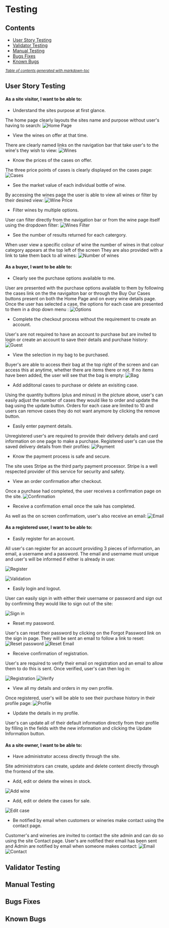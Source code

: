 # Testing 
## Contents
  * [User Story Testing](#user-story-testing)
  * [Validator Testing](#validator-testing)
  * [Manual Testing](#manual-testing)
  * [Bugs Fixes](#bugs-fixes)
  * [Known Bugs](#known-bugs)

<small><i><a href='http://ecotrust-canada.github.io/markdown-toc/'>Table of contents generated with markdown-toc</a></i></small>


## User Story Testing 

#### As a site visitor, I want to be able to: 
- Understand the sites purpose at first glance.

The home page clearly layouts the sites name and purpose without user's having to search:
![Home Page](readme_docs/user_stories/user_story_one.png)
- View the wines on offer at that time.

There are clearly named links on the navigation bar that take user's to the wine's they wish to view:
![Wines](readme_docs/user_stories/user_story_two.png)
- Know the prices of the cases on offer.

The three price points of cases is clearly displayed on the cases page:
![Cases](readme_docs/user_stories/user_story_three.png)
- See the market value of each individual bottle of wine.

By accessing the wines page the user is able to view all wines or filter by their desired view:
![Wine Price](readme_docs/user_stories/user_story_four.png)


- Filter wines by multiple options. 

User can filter directly from the navigation bar or from the wine page itself using the dropdown filter:
![Wines Filter](readme_docs/user_stories/user_story_five.png)
- See the number of results returned for each catergory.

When user view a specific colour of wine the number of wines in that colour category appears at the top left of the screen They are also provided with a link to take them back to all wines:
![Number of wines](readme_docs/user_stories/user_story_six.png)  

#### As a buyer, I want to be able to:
- Clearly see the purchase options available to me.

User are presented with the purchase options available to them by following the cases link on the the navigaiton bar or through the Buy Our Cases buttons present on both the Home Page and on every wine details page. Once the user has selected a case, the options for each case are presented to them in a drop down menu :
![Options](readme_docs/user_stories/user_story_seven.png)  
- Complete the checkout process without the requirement to create an account.

User's are not required to have an account to purchase but are invited to login or create an account to save their details and purchase history:
![Guest](readme_docs/user_stories/user_story_eight.png)
- View the selection in my bag to be purchased. 

Buyer's are able to access their bag at the top right of the screen and can access this at anytime, whether there are items there or not. If no items have been added, the user will see that the bag is empty:
![Bag](readme_docs/user_stories/user_story_nine.png)
- Add additonal cases to purchase or delete an exisiting case.

Using the quantity buttons (plus and minus) in the picture above, user's can easily adjust the number of cases they would like to order and update the bag using the update button. Orders for each case are limited to 10 and users can remove cases they do not want anymore by clicking the remove button.
- Easily enter payment details.

Unregistered user's are required to provide their delivery details and card information on one page to make a purchase. Registered user's can use the saved delivery details from their profiles:
![Payment](readme_docs/user_stories/user_story_eleven.png)
- Know the payment process is safe and secure.

The site uses Stripe as the third party payment processor. Stripe is a well respected provider of this service for security and safety.
- View an order confirmation after checkout. 

Once a purchase had completed, the user receives a confirmation page on the site.
![Confirmation](readme_docs/user_stories/user_story_twelve.png)
- Receive a confirmation email once the sale has completed.

As well as the on screen confirmatiom, user's also receive an email:
![Email](readme_docs/user_stories/user_story_thirteen.png)

#### As a registered user, I want to be able to:
- Easily register for an account.

All user's can register for an account providing 3 pieces of information, an email, a username and a password. The email and username must unique and user's will be informed if either is already in use:

![Register](readme_docs/user_stories/user_story_fourteen.png)

![Validation](readme_docs/user_stories/registration_validation.png)
- Easily login and logout.

User can easily sign in with either their username or password and sign out by confirming they would like to sign out of the site:

![Sign in](readme_docs/user_stories/sign_in.png)
- Reset my password. 

User's can reset their password by clicking on the Forgot Password link on the sign in page. They will be sent an email to follow a link to reset:
![Reset password](readme_docs/user_stories/password_reset.png)
![Reset Email](readme_docs/user_stories/password_reset_email.png)
- Receive confirmation of registration.

User's are required to verify their email on registration and an email to allow them to do this is sent. Once verified, user's can then log in:

![Registration](readme_docs/user_stories/confirm_email_address.png)
![Verify](readme_docs/user_stories/verify_email.png)
- View all my details and orders in my own profile.

Once registered, user's will be able to see their purchase history in their profile page:
![Profile](readme_docs/user_stories/order_history.png)
- Update the details in my profile.

User's can update all of their default information directly from their profile by filling in the fields with the new information and clicking the Update Information button.

#### As a site owner, I want to be able to:
- Have administrator access directly through the site.

Site administrators can create, update and delete content directly through the frontend of the site.
- Add, edit or delete the wines in stock.

![Add wine](readme_docs/user_stories/add_wine.png)
- Add, edit or delete the cases for sale.

![Edit case](readme_docs/user_stories/edit_case.png)
- Be notified by email when customers or wineries make contact using the contact page.

Customer's and wineries are invited to contact the site admin and can do so using the site Contact page. User's are notified their email has been sent and Admin are notified by email when someone makes contact:
![Email](readme_docs/user_stories/email_toast.png)
![Contact](readme_docs/user_stories/email_received.png)


## Validator Testing 

## Manual Testing 

## Bugs Fixes

## Known Bugs 


